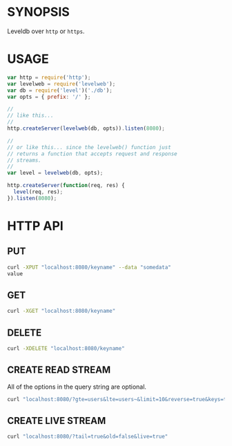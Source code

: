 # SYNOPSIS
Leveldb over `http` or `https`.

# USAGE
```js
var http = require('http');
var levelweb = require('levelweb');
var db = require('level')('./db');
var opts = { prefix: '/' };

//
// like this...
//
http.createServer(levelweb(db, opts)).listen(8080);

//
// or like this... since the levelweb() function just
// returns a function that accepts request and response 
// streams.
//
var level = levelweb(db, opts);

http.createServer(function(req, res) {
  level(req, res);
}).listen(8080);
```

# HTTP API

## PUT
```bash
curl -XPUT "localhost:8080/keyname" --data "somedata"
value
```

## GET
```bash
curl -XGET "localhost:8080/keyname"
```

## DELETE
```bash
curl -XDELETE "localhost:8080/keyname"
```

## CREATE READ STREAM
All of the options in the query string are optional.

```bash
curl "localhost:8080/?gte=users&lte=users~&limit=10&reverse=true&keys=true&valyes=true"
```

## CREATE LIVE STREAM
```bash
curl "localhost:8080/?tail=true&old=false&live=true"
```


